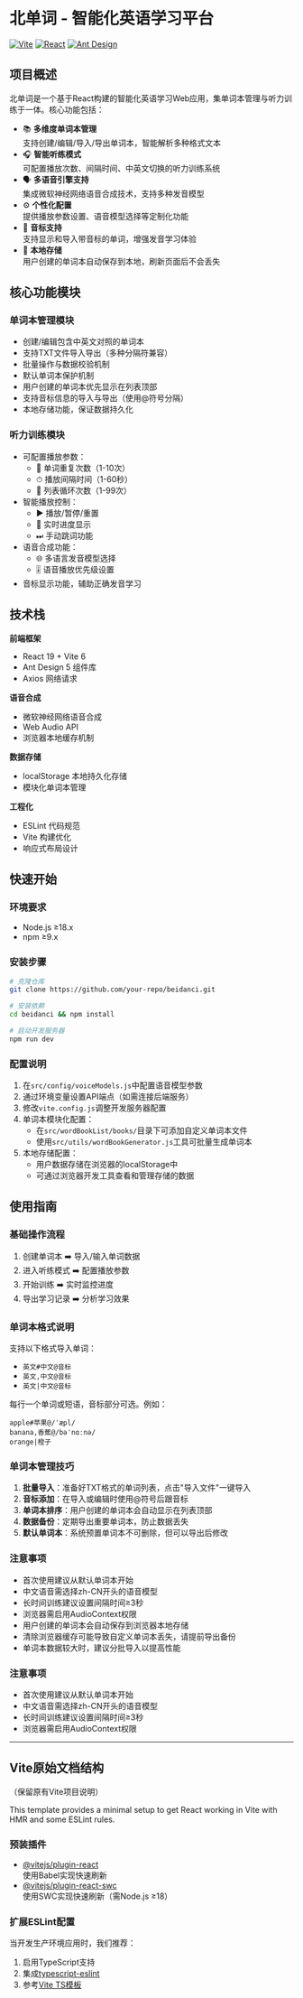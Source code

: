 # 北单词 - 智能化英语学习平台

[![Vite](https://img.shields.io/badge/vite-6.2.0-blue)](https://vitejs.dev/)
[![React](https://img.shields.io/badge/react-19.0.0-blue)](https://react.dev/)
[![Ant Design](https://img.shields.io/badge/antd-5.24.3-blue)](https://ant.design/)

## 项目概述
北单词是一个基于React构建的智能化英语学习Web应用，集单词本管理与听力训练于一体。核心功能包括：

- 📚 **多维度单词本管理**  
  支持创建/编辑/导入/导出单词本，智能解析多种格式文本
- 🎧 **智能听练模式**  
  可配置播放次数、间隔时间、中英文切换的听力训练系统
- 🗣 **多语音引擎支持**  
  集成微软神经网络语音合成技术，支持多种发音模型
- ⚙ **个性化配置**  
  提供播放参数设置、语音模型选择等定制化功能
- 📝 **音标支持**  
  支持显示和导入带音标的单词，增强发音学习体验
- 💾 **本地存储**  
  用户创建的单词本自动保存到本地，刷新页面后不会丢失

## 核心功能模块
### 单词本管理模块
- 创建/编辑包含中英文对照的单词本
- 支持TXT文件导入导出（多种分隔符兼容）
- 批量操作与数据校验机制
- 默认单词本保护机制
- 用户创建的单词本优先显示在列表顶部
- 支持音标信息的导入与导出（使用@符号分隔）
- 本地存储功能，保证数据持久化

### 听力训练模块
- 可配置播放参数：
  - 🔁 单词重复次数（1-10次）
  - ⏱ 播放间隔时间（1-60秒）
  - 🔂 列表循环次数（1-99次）
- 智能播放控制：
  - ▶️ 播放/暂停/重置
  - 📶 实时进度显示
  - ⏭ 手动跳词功能
- 语音合成功能：
  - 🌐 多语言发音模型选择
  - 🎚 语音播放优先级设置
- 音标显示功能，辅助正确发音学习

## 技术栈
**前端框架**  
- React 19 + Vite 6  
- Ant Design 5 组件库  
- Axios 网络请求  

**语音合成**  
- 微软神经网络语音合成  
- Web Audio API  
- 浏览器本地缓存机制

**数据存储**
- localStorage 本地持久化存储
- 模块化单词本管理

**工程化**  
- ESLint 代码规范  
- Vite 构建优化  
- 响应式布局设计

## 快速开始
### 环境要求
- Node.js ≥18.x
- npm ≥9.x

### 安装步骤
```bash
# 克隆仓库
git clone https://github.com/your-repo/beidanci.git

# 安装依赖
cd beidanci && npm install

# 启动开发服务器
npm run dev
```

### 配置说明
1. 在`src/config/voiceModels.js`中配置语音模型参数
2. 通过环境变量设置API端点（如需连接后端服务）
3. 修改`vite.config.js`调整开发服务器配置
4. 单词本模块化配置：
   - 在`src/wordBookList/books/`目录下可添加自定义单词本文件
   - 使用`src/utils/wordBookGenerator.js`工具可批量生成单词本
5. 本地存储配置：
   - 用户数据存储在浏览器的localStorage中
   - 可通过浏览器开发工具查看和管理存储的数据

## 使用指南
### 基础操作流程
1. 创建单词本 ➡️ 导入/输入单词数据
2. 进入听练模式 ➡️ 配置播放参数
3. 开始训练 ➡️ 实时监控进度
4. 导出学习记录 ➡️ 分析学习效果

### 单词本格式说明
支持以下格式导入单词：
- `英文#中文@音标`
- `英文,中文@音标`
- `英文|中文@音标`

每行一个单词或短语，音标部分可选。例如：
```plaintext
apple#苹果@/ˈæpl/
banana,香蕉@/bəˈnɑːnə/
orange|橙子

```
### 单词本管理技巧
1. **批量导入**：准备好TXT格式的单词列表，点击"导入文件"一键导入
2. **音标添加**：在导入或编辑时使用@符号后跟音标
3. **单词本排序**：用户创建的单词本会自动显示在列表顶部
4. **数据备份**：定期导出重要单词本，防止数据丢失
5. **默认单词本**：系统预置单词本不可删除，但可以导出后修改

### 注意事项
- 首次使用建议从默认单词本开始
- 中文语音需选择zh-CN开头的语音模型
- 长时间训练建议设置间隔时间≥3秒
- 浏览器需启用AudioContext权限
- 用户创建的单词本会自动保存到浏览器本地存储
- 清除浏览器缓存可能导致自定义单词本丢失，请提前导出备份
- 单词本数据较大时，建议分批导入以提高性能


### 注意事项
- 首次使用建议从默认单词本开始
- 中文语音需选择zh-CN开头的语音模型
- 长时间训练建议设置间隔时间≥3秒
- 浏览器需启用AudioContext权限

---

## Vite原始文档结构
（保留原有Vite项目说明）

This template provides a minimal setup to get React working in Vite with HMR and some ESLint rules.

### 预装插件
- [@vitejs/plugin-react](https://github.com/vitejs/vite-plugin-react/blob/main/packages/plugin-react/README.md)  
  使用Babel实现快速刷新
- [@vitejs/plugin-react-swc](https://github.com/vitejs/vite-plugin-react-swc)  
  使用SWC实现快速刷新（需Node.js ≥18）

### 扩展ESLint配置
当开发生产环境应用时，我们推荐：
1. 启用TypeScript支持
2. 集成[typescript-eslint](https://typescript-eslint.io)
3. 参考[Vite TS模板](https://github.com/vitejs/vite/tree/main/packages/create-vite/template-react-ts)
